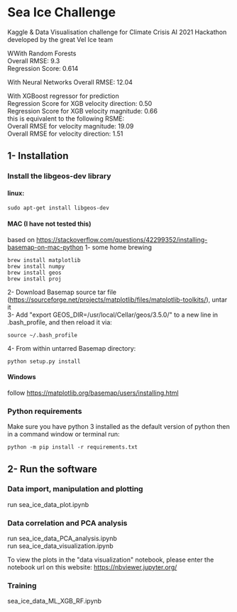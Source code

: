 # Sea Ice Challenge
Kaggle & Data Visualisation challenge for Climate Crisis AI 2021 Hackathon developed by the great Vel Ice team <br />

WWith Random Forests <br />
Overall RMSE:  9.3 <br />
Regression Score:  0.614 <br />

With Neural Networks
Overall RMSE:  12.04 <br />

With XGBoost regressor for prediction <br />
Regression Score for XGB velocity direction:  0.50 <br />
Regression Score for XGB velocity magnitude:  0.66 <br />
this is equivalent to the following RSME: <br />
Overall RMSE for velocity magnitude:  19.09 <br />
Overall RMSE for velocity direction:  1.51 <br />
## 1- Installation
### Install the libgeos-dev library
#### linux:
```
sudo apt-get install libgeos-dev
```
#### MAC (I have not tested this)
based on https://stackoverflow.com/questions/42299352/installing-basemap-on-mac-python
1- some home brewing
```
brew install matplotlib
brew install numpy
brew install geos
brew install proj
```
2- Download Basemap source tar file (https://sourceforge.net/projects/matplotlib/files/matplotlib-toolkits/), untar it <br />
3- Add "export GEOS_DIR=/usr/local/Cellar/geos/3.5.0/" to a new line in .bash_profile, and then reload it via: <br />
```
source ~/.bash_profile
```
4- From within untarred Basemap directory:
```
python setup.py install
```
#### Windows
follow https://matplotlib.org/basemap/users/installing.html

### Python requirements
Make sure you have python 3 installed as the default version of python then in a command window or terminal run: <br />
```
python -m pip install -r requirements.txt 
```

## 2- Run the software
### Data import, manipulation and plotting
run sea_ice_data_plot.ipynb

### Data correlation and PCA analysis
run sea_ice_data_PCA_analysis.ipynb <br />
run sea_ice_data_visualization.ipynb 

To view the plots in the "data visualization" notebook, please enter the notebook url on this website: https://nbviewer.jupyter.org/

### Training
sea_ice_data_ML_XGB_RF.ipynb


